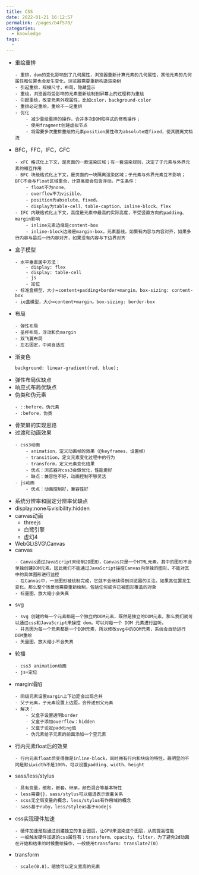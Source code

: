 ```yaml
---
title: CSS
date: 2022-01-21 16:12:57
permalink: /pages/b4f570/
categories: 
  - knowledge
tags: 
  - 
---
```


- 重绘重排
    ```
    - 重排，dom的变化影响到了几何属性，浏览器重新计算元素的几何属性，其他元素的几何属性和位置也会发生变化，浏览器需要重新构造渲染树
    - 引起重排，规模尺寸，布局，隐藏显示
    - 重绘，浏览器将受影响的元素重新绘制到屏幕上的过程称为重绘
    - 引起重绘，改变元素外观属性，比如color，background-color
    - 重排必定重绘，重绘不一定重排
    - 优化
        - 减少重绘重排的操作，合并多次DOM和样式的修改操作；
        - 使用fragment创建虚拟节点
        - 将需要多次重排重绘的元素position属性改为absolute或fixed，使其脱离文档流
    ```
- BFC，FFC，IFC，GFC
    ```
    - xFC 格式化上下文，是页面的一款渲染区域；有一套渲染规则，决定了子元素与外界元素的相互作用
    - BFC 块级格式化上下文，是页面的一块隔离渲染区域；子元素与外界元素互不影响；BFC不会与float区域重合，计算高度会包含浮动。产生条件：
        - float不为none，
        - overflow不为visible，
        - position为absolute、fixed，
        - display为table-cell、table-caption、inline-block、flex
    - IFC 内联格式化上下文，高度是元素中最高的实际高度，不受竖直方向的padding、margin影响
        - inline元素边缘是content-box
        - inline-block边缘是margin-box，元素基线，如果有内容与内容对齐，如果多行内容与最后一行内容对齐，如果没有内容与下边界对齐
    ```
- 盒子模型
    ```
    - 水平垂直居中方法：
        - display: flex
        - display: table-cell
        - js
        - 定位
    - 标准盒模型，大小=content+padding+border+margin。box-sizing: content-box
    - ie盒模型，大小=content+margin。box-sizing: border-box
    ```
- 布局
    ```
    - 弹性布局
    - 圣杯布局，浮动和负margin
    - 双飞翼布局
    - 左右固定，中间自适应
    ```
- 渐变色
    ```
    background: linear-gradient(red, blue);
    ```
- 弹性布局优缺点
- 响应式布局优缺点
- 伪类和伪元素
    ```
    - ::before，伪元素
    - :before，伪类
    ```
- 骨架屏的实现思路
- 过渡和动画效果
    ```
    - css3动画
        - animation，定义动画帧的效果（@keyframes，设置帧）
        - transition，定义元素变化过程中的行为
        - transform，定义元素变化结果
        - 优点：浏览器对css3会做优化，性能更好
        - 缺点：兼容性不好，动画控制不够灵活
    - js动画
        - 优点：动画控制好，兼容性好
    ```
- 系统分辨率和固定分辨率优缺点
- display:none与visibility:hidden
- canvas动画
    - threejs
    - 白鹭引擎
    - 虚幻4
- WebGL\SVG\Canvas
- canvas
    ```
    - Canvas通过JavaScript来绘制2D图形，Canvas只是一个HTML元素，其中的图形不会单独创建DOM元素。因此我们不能通过JavaScript操控Canvas内单独的图形，不能对其中的具体图形进行监控
    - 在Canvas中，一旦图形被绘制完成，它就不会继续得到浏览器的关注。如果其位置发生变化，那么整个场景也需要重新绘制，包括任何或许已被图形覆盖的对象
    - 标量图，放大缩小会失真
    ```
- svg
    ```
    - svg 创建的每一个元素都是一个独立的DOM元素，既然是独立的DOM元素，那么我们就可以通过css和JavaScript来操控 dom。可以对每一个 DOM 元素进行监听。
    - 并且因为每一个元素都是一个DOM元素，所以修改svg中的DOM元素，系统会自动进行DOM重绘
    - 矢量图，放大缩小不会失真
    ```
- 轮播
    ```
    - css3 animation动画
    - js+定位
    ```
- margin塌陷
    ```
    - 同级元素设置margin上下边距会出现合并
    - 父子元素，子元素设置上边距，会传递到父元素
    - 解决：
        - 父盒子设置透明border
        - 父盒子添加overflow：hidden
        - 父盒子设定padding值
        - 伪元素给子元素的前面添加一个空元素
    ```
- 行内元素float后的效果
    ```
    - 行内元素float后变得像是inline-block，同时拥有行内和块级的特性，最明显的不同是默认width不是100%，可以设置padding、width、height
    ```
- sass/less/stylus
    ```
    - 具有变量，缓和，嵌套，继承，颜色混合等基本特性
    - less需要{}，sass/stylus可以缩进表示嵌套关系
    - scss无全局变量的概念，less/stylus有作用域的概念
    - sass基于ruby，less/styleus基于nodejs
    ```
- css实现硬件加速
    ```
    - 硬件加速是指通过创建独立的复合图层，让GPU来渲染这个图层，从而提高性能
    - 一般触发硬件加速的css属性有：transform、opacity、filter，为了避免2d动画在开始和结束的时候重绘操作，一般使用transform: translateZ(0)
    ```
- transform
    ```
    - scale(0.8)，缩放可以定义宽高的元素
    ```
